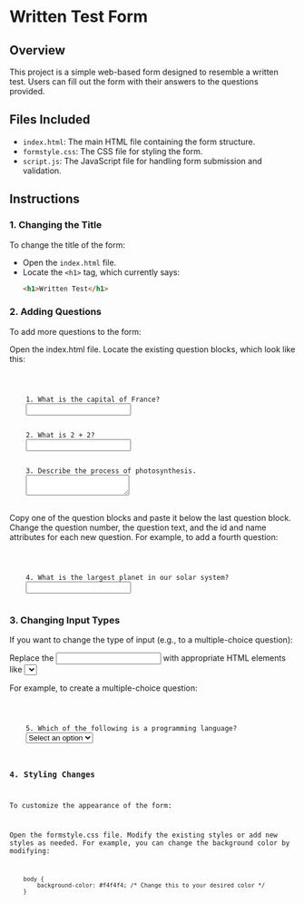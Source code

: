 # Written Test Form

## Overview
This project is a simple web-based form designed to resemble a written test. Users can fill out the form with their answers to the questions provided.

## Files Included
- `index.html`: The main HTML file containing the form structure.
- `formstyle.css`: The CSS file for styling the form.
- `script.js`: The JavaScript file for handling form submission and validation.

## Instructions

### 1. Changing the Title
To change the title of the form:
- Open the `index.html` file.
- Locate the `<h1>` tag, which currently says:
  ```html
  <h1>Written Test</h1>

### 2. Adding Questions
To add more questions to the form:

Open the index.html file.
Locate the existing question blocks, which look like this:

<code>
    <div class="question">
    <label for="question1">1. What is the capital of France?</label>
    <input type="text" id="question1" name="question1" required>
</div>
<div class="question">
    <label for="question2">2. What is 2 + 2?</label>
    <input type="text" id="question2" name="question2" required>
</div>
<div class="question">
    <label for="question3">3. Describe the process of photosynthesis.</label>
    <textarea id="question3" name="question3" required></textarea>
</div>
</code>

Copy one of the question blocks and paste it below the last question block.
Change the question number, the question text, and the id and name attributes for each new question. For example, to add a fourth question:

<code>
    <div class="question">
    <label for="question4">4. What is the largest planet in our solar system?</label>
    <input type="text" id="question4" name="question4" required>
</div>
</code>

### 3. Changing Input Types

If you want to change the type of input (e.g., to a multiple-choice question):

Replace the <input type="text"> with appropriate HTML elements like <select>, <input type="radio">, or <input type="checkbox">.

For example, to create a multiple-choice question:

<code>
    <div class="question">
    <label for="question5">5. Which of the following is a programming language?</label>
    <select id="question5" name="question5" required>
        <option value="">Select an option</option>
        <option value="python">Python</option>
        <option value="html">HTML</option>
        <option value="css">CSS</option>
        <option value="all">All of the above</option>
    </select>
</div
</code>

### 4. Styling Changes

To customize the appearance of the form:

Open the formstyle.css file.
Modify the existing styles or add new styles as needed. For example, you can change the background color by modifying:

<code>
    body {
        background-color: #f4f4f4; /* Change this to your desired color */
    }
</code>